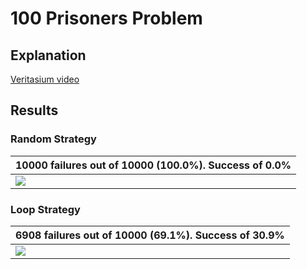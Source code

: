 # 100 Prisoners Problem

## Explanation


[Veritasium video](https://www.youtube.com/watch?v=iSNsgj1OCLA)

## Results

### Random Strategy

|10000 failures out of 10000 (100.0%). Success of 0.0%|
|-|
|<img src=https://user-images.githubusercontent.com/10441052/179885662-0f15f69a-fc1c-4d4f-ab8c-e815da7b4492.png>|

### Loop Strategy

|6908 failures out of 10000 (69.1%). Success of 30.9%|
|-|
|<img src=https://user-images.githubusercontent.com/10441052/179885887-4a96192b-b597-47c3-9138-7465983259ad.png>|
